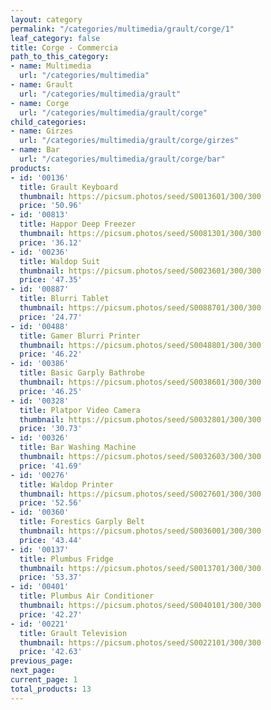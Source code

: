 ```yaml
---
layout: category
permalink: "/categories/multimedia/grault/corge/1"
leaf_category: false
title: Corge - Commercia
path_to_this_category:
- name: Multimedia
  url: "/categories/multimedia"
- name: Grault
  url: "/categories/multimedia/grault"
- name: Corge
  url: "/categories/multimedia/grault/corge"
child_categories:
- name: Girzes
  url: "/categories/multimedia/grault/corge/girzes"
- name: Bar
  url: "/categories/multimedia/grault/corge/bar"
products:
- id: '00136'
  title: Grault Keyboard
  thumbnail: https://picsum.photos/seed/S0013601/300/300
  price: '50.96'
- id: '00813'
  title: Happor Deep Freezer
  thumbnail: https://picsum.photos/seed/S0081301/300/300
  price: '36.12'
- id: '00236'
  title: Waldop Suit
  thumbnail: https://picsum.photos/seed/S0023601/300/300
  price: '47.35'
- id: '00887'
  title: Blurri Tablet
  thumbnail: https://picsum.photos/seed/S0088701/300/300
  price: '24.77'
- id: '00488'
  title: Gamer Blurri Printer
  thumbnail: https://picsum.photos/seed/S0048801/300/300
  price: '46.22'
- id: '00386'
  title: Basic Garply Bathrobe
  thumbnail: https://picsum.photos/seed/S0038601/300/300
  price: '46.25'
- id: '00328'
  title: Platpor Video Camera
  thumbnail: https://picsum.photos/seed/S0032801/300/300
  price: '30.73'
- id: '00326'
  title: Bar Washing Machine
  thumbnail: https://picsum.photos/seed/S0032603/300/300
  price: '41.69'
- id: '00276'
  title: Waldop Printer
  thumbnail: https://picsum.photos/seed/S0027601/300/300
  price: '52.56'
- id: '00360'
  title: Forestics Garply Belt
  thumbnail: https://picsum.photos/seed/S0036001/300/300
  price: '43.44'
- id: '00137'
  title: Plumbus Fridge
  thumbnail: https://picsum.photos/seed/S0013701/300/300
  price: '53.37'
- id: '00401'
  title: Plumbus Air Conditioner
  thumbnail: https://picsum.photos/seed/S0040101/300/300
  price: '42.27'
- id: '00221'
  title: Grault Television
  thumbnail: https://picsum.photos/seed/S0022101/300/300
  price: '42.63'
previous_page: 
next_page: 
current_page: 1
total_products: 13
---
```

